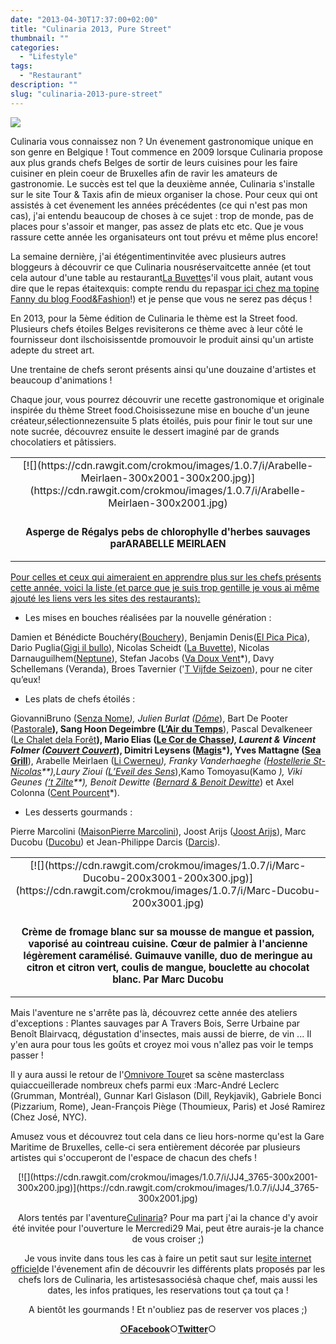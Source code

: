 ```yaml
---
date: "2013-04-30T17:37:00+02:00"
title: "Culinaria 2013, Pure Street"
thumbnail: ""
categories:
  - "Lifestyle"
tags:
  - "Restaurant"
description: ""
slug: "culinaria-2013-pure-street"
---
```


[![](https://cdn.rawgit.com/crokmou/images/1.0.7/i/Culinaria_pure_street1.jpg)](https://cdn.rawgit.com/crokmou/images/1.0.7/i/Culinaria_pure_street1.jpg)

Culinaria vous connaissez non ? Un évenement gastronomique unique en son genre en Belgique ! Tout commence en 2009 lorsque Culinaria propose aux plus grands chefs Belges de sortir de leurs cuisines pour les faire cuisiner en plein coeur de Bruxelles afin de ravir les amateurs de gastronomie. Le succès est tel que la deuxième année, Culinaria s'installe sur le site Tour & Taxis afin de mieux organiser la chose. Pour ceux qui ont assistés à cet évenement les années précédentes (ce qui n'est pas mon cas), j'ai entendu beaucoup de choses à ce sujet : trop de monde, pas de places pour s'assoir et manger, pas assez de plats etc etc. Que je vous rassure cette année les organisateurs ont tout prévu et même plus encore!

La semaine dernière, j'ai étégentimentinvitée avec plusieurs autres bloggeurs à découvrir ce que Culinaria nousréservaitcette année (et tout cela autour d'une table au restaurant[La Buvette](http://www.la-buvette.be/)s'il vous plait, autant vous dire que le repas étaitexquis: compte rendu du repas[par ici chez ma topine Fanny du blog Food&Fashion](http://www.foodandfashion.eu/article-bruxelles-saint-gilles-un-diner-a-la-buvette-chaussee-d-alsemberg-117257373.html)!) et je pense que vous ne serez pas déçus !

En 2013, pour la 5ème édition de Culinaria le thème est la Street food. Plusieurs chefs étoiles Belges revisiterons ce thème avec à leur côté le fournisseur dont ilschoisissentde promouvoir le produit ainsi qu'un artiste adepte du street art.

Une trentaine de chefs seront présents ainsi qu'une douzaine d'artistes et beaucoup d'animations !

Chaque jour, vous pourrez découvrir une recette gastronomique et originale inspirée du thème Street food.Choisissezune mise en bouche d'un jeune créateur,sélectionnezensuite 5 plats étoilés, puis pour finir le tout sur une note sucrée, découvrez ensuite le dessert imaginé par de grands chocolatiers et pâtissiers.

<table align="center" cellpadding="0" cellspacing="0" style="margin-left: auto; margin-right: auto; text-align: center;">

<tbody>

<tr>

<td>[![](https://cdn.rawgit.com/crokmou/images/1.0.7/i/Arabelle-Meirlaen-300x2001-300x200.jpg)](https://cdn.rawgit.com/crokmou/images/1.0.7/i/Arabelle-Meirlaen-300x2001.jpg)</td>

</tr>

<tr>

<td style="font-size: 13px;">

### Asperge de Régalys pebs de chlorophylle d'herbes sauvages parARABELLE MEIRLAEN

</td>

</tr>

</tbody>

</table>

<u style="text-align: justify;">Pour celles et ceux qui aimeraient en apprendre plus sur les chefs présents cette année, voici la liste (et parce que je suis trop gentille je vous ai même ajouté les liens vers les sites des restaurants):</u>

- Les mises en bouches réalisées par la nouvelle génération :

Damien et Bénédicte Bouchéry([Bouchery](http://www.bouchery-restaurant.be/index_temp2.php)), Benjamin Denis([El Pica Pica](http://www.elpicapica.be/fr/accueil/)), Dario Puglia([Gigi il bullo](https://www.facebook.com/pages/Gigi-IL-BULLO/281109311917385?sk=wall)), Nicolas Scheidt ([La Buvette](http://www.la-buvette.be/)), Nicolas Darnauguilhem([Neptune](http://www.neptuneresto.com/)), Stefan Jacobs ([Va Doux Vent](http://www.vadouxvent.be/)*), Davy Schellemans (Veranda), Broes Tavernier ('[T Vijfde Seizoen](http://www.tvijfdeseizoen.com/)), pour ne citer qu’eux!

- Les plats de chefs étoilés :

GiovanniBruno ([Senza Nome](http://www.senzanome.be/)*), Julien Burlat ([Dôme](http://www.domeweb.be/)*), Bart De Pooter ([Pastorale](http://www.depastorale.be/)**), Sang Hoon Degeimbre ([L’Air du Temps](http://www.airdutemps.be/)**), Pascal Devalkeneer ([Le Chalet dela Forêt](http://www.lechaletdelaforet.be/)**), Mario Elias ([Le Cor de Chasse](http://www.lecordechasse.be/)*), Laurent & Vincent Folmer ([Couvert Couvert](http://www.couvertcouvert.be/)*), Dimitri Leysens ([Magis](http://www.restaurantmagis.be/)*), Yves Mattagne ([Sea Grill](http://www.seagrill.be/)**), Arabelle Meirlaen ([Li Cwerneu](http://www.licwerneu.be/)*), Franky Vanderhaeghe ([Hostellerie St-Nicolas](http://www.hostellerie-stnicolas.com/)**),Laury Zioui ([L’Eveil des Sens](http://www.leveildessens.be/)*),Kamo Tomoyasu(Kamo *), Viki Geunes ([‘t Zilte](http://www.tzilte.be/)**), Benoit Dewitte ([Bernard & Benoit Dewitte](http://www.benoitdewitte.be/)*) et Axel Colonna ([Cent Pourcent](http://www.centpourcent.be/)*).

- Les desserts gourmands :

Pierre Marcolini ([MaisonPierre Marcolini](http://www.marcolini.be/)), Joost Arijs ([Joost Arijs](http://www.joostarijs.be/)), Marc Ducobu ([Ducobu](http://www.ducobu.be/)) et Jean-Philippe Darcis ([Darcis](http://darcis.com/)).

<table align="center" cellpadding="0" cellspacing="0" style="margin-left: auto; margin-right: auto; text-align: center;">

<tbody>

<tr>

<td>[![](https://cdn.rawgit.com/crokmou/images/1.0.7/i/Marc-Ducobu-200x3001-200x300.jpg)](https://cdn.rawgit.com/crokmou/images/1.0.7/i/Marc-Ducobu-200x3001.jpg)</td>

</tr>

<tr>

<td style="font-size: 13px;">

### Crème de fromage blanc sur sa mousse de mangue et passion, vaporisé au cointreau cuisine. Cœur de palmier à l'ancienne légèrement caramélisé. Guimauve vanille, duo de meringue au citron et citron vert, coulis de mangue, bouclette au chocolat blanc. Par Marc Ducobu

</td>

</tr>

</tbody>

</table>

Mais l'aventure ne s'arrête pas là, découvrez cette année des ateliers d'exceptions : Plantes sauvages par A Travers Bois, Serre Urbaine par Benoît Blairvacq, dégustation d'insectes, mais aussi de bierre, de vin ... Il y'en aura pour tous les goûts et croyez moi vous n'allez pas voir le temps passer !

Il y aura aussi le retour de l'[Omnivore Tour](http://www.omnivore.com/)et sa scène masterclass quiaccueillerade nombreux chefs parmi eux :Marc-André Leclerc (Grumman, Montréal), Gunnar Karl Gislason (Dill, Reykjavik), Gabriele Bonci (Pizzarium, Rome), Jean-François Piège (Thoumieux, Paris) et José Ramirez (Chez José, NYC).

Amusez vous et découvrez tout cela dans ce lieu hors-norme qu'est la Gare Maritime de Bruxelles, celle-ci sera entièrement décorée par plusieurs artistes qui s'occuperont de l'espace de chacun des chefs !

<div style="clear: both; text-align: center;">[![](https://cdn.rawgit.com/crokmou/images/1.0.7/i/JJ4_3765-300x2001-300x200.jpg)](https://cdn.rawgit.com/crokmou/images/1.0.7/i/JJ4_3765-300x2001.jpg)

Alors tentés par l'aventure[Culinaria](http://www.culinariasquare.com/)? Pour ma part j'ai la chance d'y avoir été invitée pour l'ouverture le Mercredi29 Mai, peut être aurais-je la chance de vous croiser ;)

Je vous invite dans tous les cas à faire un petit saut sur le[site internet officiel](http://www.culinariasquare.com/)de l'évenement afin de découvrir les différents plats proposés par les chefs lors de Culinaria, les artistesassociésà chaque chef, mais aussi les dates, les infos pratiques, les reservations tout ça tout ça !  

A bientôt les gourmands ! Et n'oubliez pas de reserver vos places ;)  

[**○<span style="font-size: xx-small; margin: 0px; outline: 0px; padding: 0px;"><span style="font-family: Arial, Helvetica, sans-serif; margin: 0px; outline: 0px; padding: 0px;"></span></span>Facebook**](https://www.facebook.com/pages/CroKMou/148093255259077)○[**Twitter**](https://twitter.com/Crokmou)○

</div>